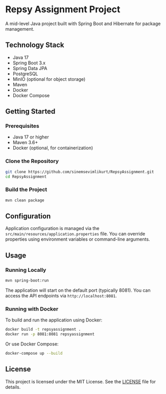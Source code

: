 # Repsy Assignment Project

A mid-level Java project built with Spring Boot and Hibernate for package management.

## Technology Stack
- Java 17
- Spring Boot 3.x
- Spring Data JPA
- PostgreSQL
- MinIO (optional for object storage)
- Maven
- Docker
- Docker Compose

## Getting Started

### Prerequisites

- Java 17 or higher
- Maven 3.6+
- Docker (optional, for containerization)

### Clone the Repository

```bash
git clone https://github.com/sinemsevimlikurt/RepsyAssignment.git
cd RepsyAssignment
```

### Build the Project

```bash
mvn clean package
```

## Configuration

Application configuration is managed via the `src/main/resources/application.properties` file. You can override properties using environment variables or command-line arguments.

## Usage

### Running Locally

```bash
mvn spring-boot:run
```

The application will start on the default port (typically 8081). You can access the API endpoints via `http://localhost:8081`.

### Running with Docker

To build and run the application using Docker:

```bash
docker build -t repsyassignment .
docker run -p 8081:8081 repsyassignment
```

Or use Docker Compose:

```bash
docker-compose up --build
```

## License

This project is licensed under the MIT License. See the [LICENSE](LICENSE) file for details.